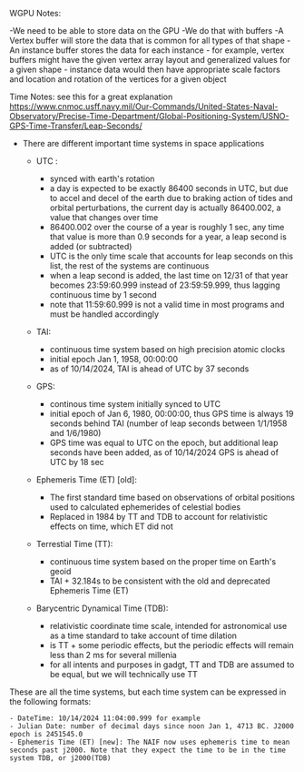 WGPU Notes:

-We need to be able to store data on the GPU
-We do that with buffers
-A Vertex buffer will store the data that is common for all types of that shape
-An instance buffer stores the data for each instance
    - for example, vertex buffers might have the given vertex array layout and generalized values for a given shape
    - instance data would then have appropriate scale factors and location and rotation of the vertices for a given object


Time Notes:
see this for a great explanation
https://www.cnmoc.usff.navy.mil/Our-Commands/United-States-Naval-Observatory/Precise-Time-Department/Global-Positioning-System/USNO-GPS-Time-Transfer/Leap-Seconds/

- There are different important time systems in space applications

    - UTC :
        - synced with earth's rotation
        - a day is expected to be exactly 86400 seconds in UTC, but due to accel and decel of the earth due to braking action of tides and orbital perturbations, the current day is actually 86400.002, a value that changes over time
        - 86400.002 over the course of a year is roughly 1 sec, any time that value is more than 0.9 seconds for a year, a leap second is added (or subtracted)
        - UTC is the only time scale that accounts for leap seconds on this list, the rest of the systems are continuous
        - when a leap second is added, the last time on 12/31 of that year becomes 23:59:60.999 instead of 23:59:59.999, thus lagging continuous time by 1 second
        - note that 11:59:60.999 is not a valid time in most programs and must be handled accordingly

    - TAI:
        - continuous time system based on high precision atomic clocks
        - initial epoch Jan 1, 1958, 00:00:00
        - as of 10/14/2024, TAI is ahead of UTC by 37 seconds
    
    - GPS: 
        - continous time system initially synced to UTC 
        - initial epoch of Jan 6, 1980, 00:00:00, thus GPS time is always 19 seconds behind TAI (number of leap seconds between 1/1/1958 and 1/6/1980)
        - GPS time was equal to UTC on the epoch, but additional leap seconds have been added, as of 10/14/2024 GPS is ahead of UTC by 18 sec

    - Ephemeris Time (ET) [old]:
        - The first standard time based on observations of orbital positions used to calculated ephemerides of celestial bodies
        - Replaced in 1984 by TT and TDB to account for relativistic effects on time, which ET did not

    
    - Terrestial Time (TT):  
        - continuous time system based on the proper time on Earth's geoid
        - TAI + 32.184s to be consistent with the old and deprecated Ephemeris Time (ET)

    - Barycentric Dynamical Time (TDB): 
        - relativistic coordinate time scale, intended for astronomical use as a time standard to take account of time dilation
        - is TT + some periodic effects, but the periodic effects will remain less than 2 ms for several millenia
        - for all intents and purposes in gadgt, TT and TDB are assumed to be equal, but we will technically use TT

These are all the time systems, but each time system can be expressed in the following formats:

    - DateTime: 10/14/2024 11:04:00.999 for example
    - Julian Date: number of decimal days since noon Jan 1, 4713 BC. J2000 epoch is 2451545.0
    - Ephemeris Time (ET) [new]: The NAIF now uses ephemeris time to mean seconds past j2000. Note that they expect the time to be in the time system TDB, or j2000(TDB)

